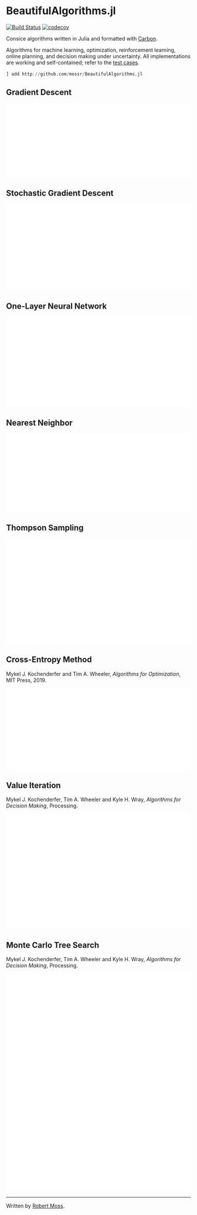 # BeautifulAlgorithms.jl
[![Build Status](https://travis-ci.com/mossr/BeautifulAlgorithms.jl.svg?token=8yzdQtHKxKRkR2wz3MFH&branch=master)](https://travis-ci.com/mossr/BeautifulAlgorithms.jl) [![codecov](https://codecov.io/github/mossr/BeautifulAlgorithms.jl/coverage.svg?branch=master&token=LY7M3JIN56)](https://codecov.io/gh/mossr/BeautifulAlgorithms.jl)

Consice algorithms written in Julia and formatted with [Carbon](https://carbon.now.sh/).

Algorithms for machine learning, optimization, reinforcement learning, online planning, and decision making under uncertainty. All implementations are working and self-contained; refer to the [test cases](./test/).

```julia
] add http://github.com/mossr/BeautifulAlgorithms.jl
```

## Gradient Descent
<p align="center"><a href="./src/gradient_descent.jl"> <img src="./img/gradient_descent.svg"></a></p>


## Stochastic Gradient Descent
<p align="center"><a href="./src/stochastic_gradient_descent.jl"> <img src="./img/stochastic_gradient_descent.svg"></a></p>


## One-Layer Neural Network
<p align="center"><a href="./src/neural_network.jl"> <img src="./img/neural_network.svg"></a></p>


## Nearest Neighbor
<p align="center"><a href="./src/nearest_neighbor.jl"> <img src="./img/nearest_neighbor.svg"></a></p>


## Thompson Sampling
<p align="center"><a href="./src/thompson_sampling.jl"> <img src="./img/thompson_sampling.svg"></a></p>


## Cross-Entropy Method
Mykel J. Kochenderfer and Tim A. Wheeler, *Algorithms for Optimization*, MIT Press, 2019.
<p align="center"><a href="./src/cross_entropy_method.jl"> <img src="./img/cross_entropy_method.svg"></a></p>


## Value Iteration
Mykel J. Kochenderfer, Tim A. Wheeler and Kyle H. Wray, *Algorithms for Decision Making*, Processing.
<p align="center"><a href="./src/value_iteration.jl"> <img src="./img/value_iteration.svg"></a></p>


## Monte Carlo Tree Search
Mykel J. Kochenderfer, Tim A. Wheeler and Kyle H. Wray, *Algorithms for Decision Making*, Processing.
<p align="center"><a href="./src/monte_carlo_tree_search.jl"> <img src="./img/monte_carlo_tree_search.svg"></a></p>

---
Written by [Robert Moss](https://github.com/mossr).